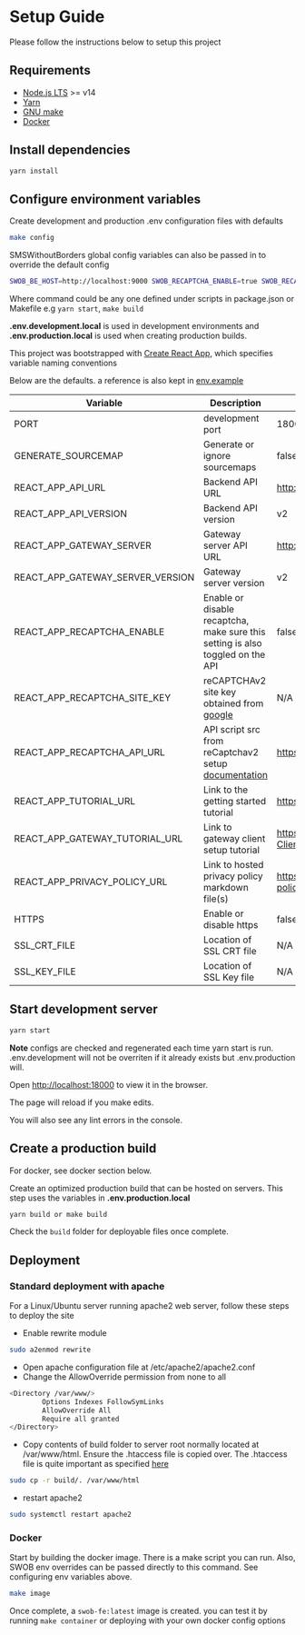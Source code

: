 # Setup Guide

Please follow the instructions below to setup this project

## Requirements

* [Node.js LTS](https://nodejs.org/en/download/) >= v14
* [Yarn](https://classic.yarnpkg.com/en/docs/install)
* [GNU make](https://www.gnu.org/software/make/)
* [Docker](https://www.docker.com/)

## Install dependencies

```bash
yarn install
```

## Configure environment variables

Create development and production .env configuration files with defaults

```bash
make config
```

SMSWithoutBorders global config variables can also be passed in to override the default config

```bash
SWOB_BE_HOST=http://localhost:9000 SWOB_RECAPTCHA_ENABLE=true SWOB_RECAPTCHA_SITE_KEY=skfhk123 <command>
```

Where command could be any one defined under scripts in package.json or Makefile e.g `yarn start`, `make build`

**.env.development.local** is used in development environments and **.env.production.local** is used when creating production builds.

This project was bootstrapped with [Create React App](https://github.com/facebook/create-react-app), which specifies variable naming conventions

Below are the defaults. a reference is also kept in [env.example](../env.example)

| Variable                         | Description                                                                                                 | Default value                                                                                           | Override                |
| -------------------------------- | ----------------------------------------------------------------------------------------------------------- | ------------------------------------------------------------------------------------------------------- | ----------------------- |
| PORT                             | development port                                                                                            | 18000                                                                                                   | PORT                    |
| GENERATE_SOURCEMAP               | Generate or ignore sourcemaps                                                                               | false                                                                                                   | N/A                     |
| REACT_APP_API_URL                | Backend API URL                                                                                             | <http://localhost:9000>                                                                                 | SWOB_BE_HOST            |
| REACT_APP_API_VERSION            | Backend API version                                                                                         | v2                                                                                                      | SWOB_BE_VERSION         |
| REACT_APP_GATEWAY_SERVER         | Gateway server API URL                                                                                      | <http://localhost:15000>                                                                                | SWOB_GS_HOST            |
| REACT_APP_GATEWAY_SERVER_VERSION | Gateway server version                                                                                      | v2                                                                                                      | SWOB_GS_VERSION         |
| REACT_APP_RECAPTCHA_ENABLE       | Enable or disable recaptcha, make sure this setting is also toggled on the API                              | false                                                                                                   | SWOB_RECAPTCHA_ENABLE   |
| REACT_APP_RECAPTCHA_SITE_KEY     | reCAPTCHAv2 site key obtained from [google](https://www.google.com/recaptcha/admin)                         | N/A                                                                                                     | SWOB_RECAPTCHA_SITE_KEY |
| REACT_APP_RECAPTCHA_API_URL      | API script src from reCaptchav2 setup [documentation](https://developers.google.com/recaptcha/docs/display) | <https://www.google.com/recaptcha/api.js>                                                               | N/A                     |
| REACT_APP_TUTORIAL_URL           | Link to the getting started tutorial                                                                        | <https://smswithoutborders.github.io/docs/tutorials/getting-started>                                    | N/A                     |
| REACT_APP_GATEWAY_TUTORIAL_URL   | Link to gateway client setup tutorial                                                                       | <https://github.com/smswithoutborders/SMSWithoutBorders-Gateway-Client/blob/alpha_stable/src/README.md> | N/A                     |
| REACT_APP_PRIVACY_POLICY_URL     | Link to hosted  privacy policy markdown file(s)                                                             | <https://raw.githubusercontent.com/smswithoutborders/smswithoutborders.com/dev/docs/privacy-policy>     | N/A                     |
| HTTPS                            | Enable or disable https                                                                                     | false                                                                                                   | SWOB_SSL_ENABLE         |
| SSL_CRT_FILE                     | Location of SSL CRT file                                                                                    | N/A                                                                                                     | SWOB_SSL_CRT_FILE       |
| SSL_KEY_FILE                     | Location of SSL Key file                                                                                    | N/A                                                                                                     | SWOB_SSL_KEY_FILE       |

## Start development server

```bash
yarn start
```

**Note** configs are checked and regenerated each time yarn start is run. .env.development will not be overriten if it already exists but .env.production will.

Open [http://localhost:18000](http://localhost:18000) to view it in the browser.

The page will reload if you make edits.

You will also see any lint errors in the console.

## Create a production build

For docker, see docker section below.

Create an optimized production build that can be hosted on servers. This step uses the variables in **.env.production.local**

```bash
yarn build or make build
```

Check the `build` folder for deployable files once complete.

## Deployment

### Standard deployment with apache

For a Linux/Ubuntu server running apache2 web server, follow these steps to deploy the site

* Enable rewrite module

```bash
sudo a2enmod rewrite
```

* Open apache configuration file at /etc/apache2/apache2.conf
* Change the AllowOverride permission from none to all

```bash
<Directory /var/www/>
        Options Indexes FollowSymLinks
        AllowOverride All
        Require all granted
</Directory>
```

* Copy contents of build folder to server root normally located at /var/www/html. Ensure the .htaccess file is copied over. The .htaccess file is quite important as specified [here](https://create-react-app.dev/docs/deployment/#static-server)

```bash
sudo cp -r build/. /var/www/html
```

* restart apache2

```bash
sudo systemctl restart apache2
```

### Docker

Start by building the docker image. There is a make script you can run. Also, SWOB env overrides can be passed directly to this command. See configuring env variables above.

```bash
make image
```

Once complete, a `swob-fe:latest` image is created. you can test it by running `make container` or deploying with your own docker config options
